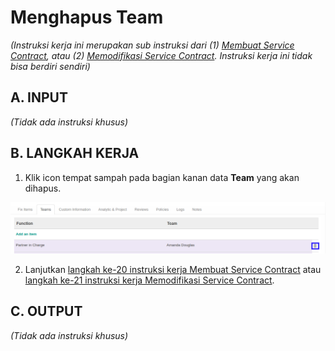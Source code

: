 # Menghapus Team

*(Instruksi kerja ini merupakan sub instruksi dari (1) [Membuat Service Contract](./membuat.md), atau (2) [Memodifikasi Service Contract](./memodifikasi.md). Instruksi kerja ini tidak bisa berdiri sendiri)*

## A. INPUT

*(Tidak ada instruksi khusus)*

## B. LANGKAH KERJA

1. Klik icon tempat sampah pada bagian kanan data **Team** yang akan dihapus.

![](../../img/service-contract/tombol-hapus-team.png)

2. Lanjutkan [langkah ke-20 instruksi kerja Membuat Service Contract](./membuat.md#l20) atau [langkah ke-21 instruksi kerja Memodifikasi Service Contract](./memodifikasi.md#l21).

## C. OUTPUT

*(Tidak ada instruksi khusus)*
